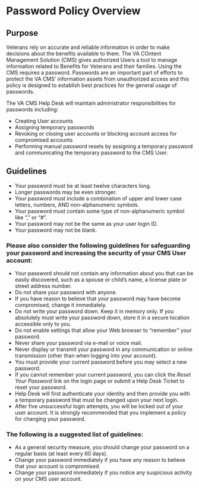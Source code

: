# Password Policy Overview
## Purpose
Veterans rely on accurate and reliable information in order to make decisions about the benefits available to them.  The VA COntent Management Solution (CMS) gives authorized Users a tool to manage information related to Benefits for Veterans and their families. Using the CMS requires a password.  Passwords are an important part of efforts to protect the VA CMS’ information assets from unauthorized access and this policy is designed to establish best practices for the general usage of passwords. 

The VA CMS Help Desk will maintain administrator responsibilities for passwords including:
* Creating User accounts
* Assigning temporary passwords
* Revoking or closing user accounts or blocking account access for compromised accounts
* Performing manual password resets by assigning a temporary password and communicating the temporary password to the CMS User.

## Guidelines
* Your password must be at least twelve characters long.
* Longer passwords may be even stronger. 
* Your password must include a combination of upper and lower case letters, numbers, AND non-alphanumeric symbols. 
* Your password must contain some type of non-alphanumeric symbol like “,” or “#”.
* Your password may not be the same as your user login ID. 
* Your password may not be blank. 

### Please also consider the following guidelines for safeguarding your password and increasing the security of your CMS User account:

* Your password should not contain any information about you that can be easily discovered, such as a spouse or child’s name, a license plate or street address number. 
* Do not share your password with anyone. 
* If you have reason to believe that your password may have become compromised, change it immediately. 
* Do not write your password down. Keep it in memory only. If you absolutely must write your password down, store it in a secure location accessible only to you. 
* Do not enable settings that allow your Web browser to “remember” your password. 
* Never share your password via e-mail or voice mail. 
* Never display or transmit your password in any communication or online transmission (other than when logging into your account). 
* You must provide your current password before you may select a new password. 
* If you cannot remember your current password, you can click the *Reset Your Password*  link on the login page or submit a Help Desk Ticket to reset your password. 
* Help Desk will first authenticate your identity and then provide you with a temporary password that must be changed upon your next login. 
* After five unsuccessful login attempts, you will be locked out of your user account. It is strongly recommended that you implement a policy for changing your password. 

### The following is a suggested list of guidelines: 
* As a general security measure, you should change your password on a regular basis (at least every 60 days). 
* Change your password immediately if you have any reason to believe that your account is compromised. 
* Change your password immediately if you notice any suspicious activity on your CMS user account.
